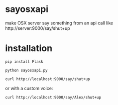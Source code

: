 sayosxapi
=========

make OSX server say something from an api call like http://server:9000/say/shut+up


installation
============

`pip install Flask`

`python sayosxapi.py`

`curl http://localhost:9000/say/shut+up`

or with a custom voice:

`curl http://localhost:9000/say/Alex/shut+up`
